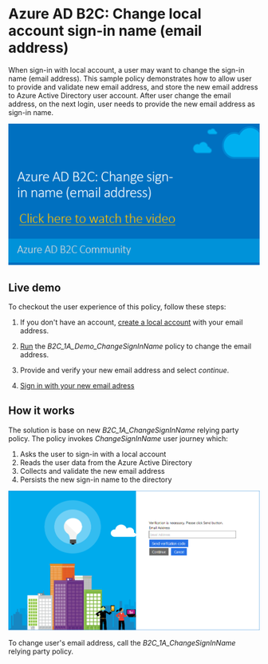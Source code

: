 

# Azure AD B2C: Change local account sign-in name (email address)

When sign-in with local account, a user may want to change the sign-in name (email address). This sample policy demonstrates how to allow user to provide and validate new email address, and store the new email address to Azure Active Directory user account. After user change the email address, on the next login, user needs to provide the new email address as sign-in name.

[![Change local account sign-in name video.](media/link-to-youtube.png)](https://youtu.be/7NOtT3B_OVM)

## Live demo

To checkout the user experience of this policy, follow these steps:

1. If you don't have an account, [create a local account](https://b2clivedemo.b2clogin.com/b2clivedemo.onmicrosoft.com/B2C_1A_signup_signin/oauth2/v2.0/authorize?client_id=cfaf887b-a9db-4b44-ac47-5efff4e2902c&nonce=defaultNonce&redirect_uri=https://jwt.ms&scope=openid&response_type=id_token&prompt=login) with your email address.

1. [Run](https://b2clivedemo.b2clogin.com/b2clivedemo.onmicrosoft.com/B2C_1A_Demo_ChangeSignInName/oauth2/v2.0/authorize?client_id=cfaf887b-a9db-4b44-ac47-5efff4e2902c&nonce=defaultNonce&redirect_uri=https%3A%2F%2Fjwt.ms&scope=openid&response_type=id_token&prompt=login) the *B2C_1A_Demo_ChangeSignInName* policy to change the email address.

1. Provide and verify your new email address and select *continue*.

1. [Sign in with your new email adress](https://b2clivedemo.b2clogin.com/b2clivedemo.onmicrosoft.com/B2C_1A_signup_signin/oauth2/v2.0/authorize?client_id=cfaf887b-a9db-4b44-ac47-5efff4e2902c&nonce=defaultNonce&redirect_uri=https://jwt.ms&scope=openid&response_type=id_token&prompt=login)

## How it works

The solution is base on new *B2C_1A_ChangeSignInName* relying party policy. The policy invokes *ChangeSignInName* user journey which:

1. Asks the user to sign-in with a local account
1. Reads the user data from the Azure Active Directory
1. Collects and validate the new email address
1. Persists the new sign-in name to the directory

![An image of the Email verification screen.](media/email-verificaton.png)

To change user's email address, call the *B2C_1A_ChangeSignInName* relying party policy.